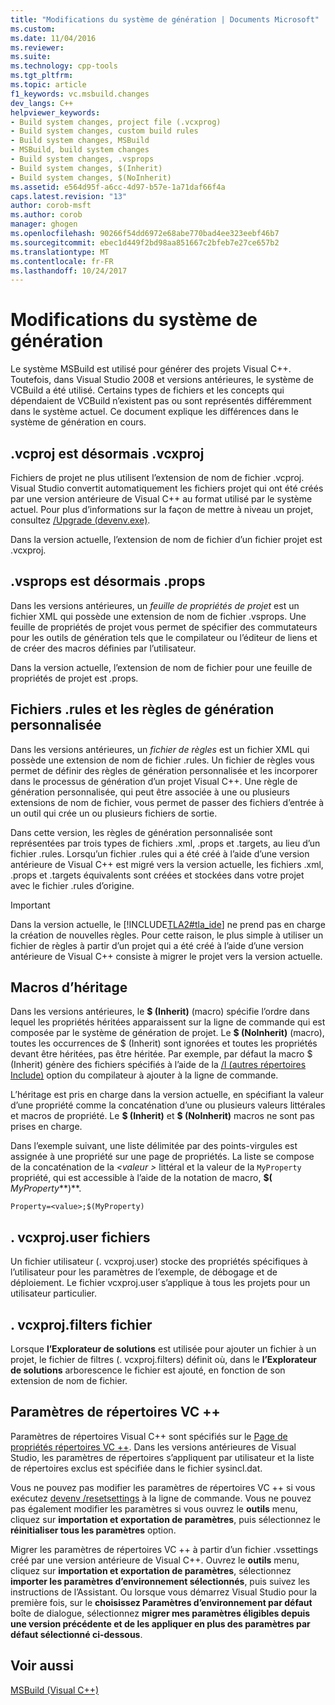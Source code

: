 ```yaml
---
title: "Modifications du système de génération | Documents Microsoft"
ms.custom: 
ms.date: 11/04/2016
ms.reviewer: 
ms.suite: 
ms.technology: cpp-tools
ms.tgt_pltfrm: 
ms.topic: article
f1_keywords: vc.msbuild.changes
dev_langs: C++
helpviewer_keywords:
- Build system changes, project file (.vcxprog)
- Build system changes, custom build rules
- Build system changes, MSBuild
- MSBuild, build system changes
- Build system changes, .vsprops
- Build system changes, $(Inherit)
- Build system changes, $(NoInherit)
ms.assetid: e564d95f-a6cc-4d97-b57e-1a71daf66f4a
caps.latest.revision: "13"
author: corob-msft
ms.author: corob
manager: ghogen
ms.openlocfilehash: 90266f54dd6972e68abe770bad4ee323eebf46b7
ms.sourcegitcommit: ebec1d449f2bd98aa851667c2bfeb7e27ce657b2
ms.translationtype: MT
ms.contentlocale: fr-FR
ms.lasthandoff: 10/24/2017
---
```

# <a name="build-system-changes"></a>Modifications du système de génération
Le système MSBuild est utilisé pour générer des projets Visual C++. Toutefois, dans Visual Studio 2008 et versions antérieures, le système de VCBuild a été utilisé. Certains types de fichiers et les concepts qui dépendaient de VCBuild n’existent pas ou sont représentés différemment dans le système actuel. Ce document explique les différences dans le système de génération en cours.  
  
## <a name="vcproj-is-now-vcxproj"></a>.vcproj est désormais .vcxproj  
 Fichiers de projet ne plus utilisent l’extension de nom de fichier .vcproj. Visual Studio convertit automatiquement les fichiers projet qui ont été créés par une version antérieure de Visual C++ au format utilisé par le système actuel. Pour plus d’informations sur la façon de mettre à niveau un projet, consultez [/Upgrade (devenv.exe)](/visualstudio/ide/reference/upgrade-devenv-exe).  
  
 Dans la version actuelle, l’extension de nom de fichier d’un fichier projet est .vcxproj.  
  
## <a name="vsprops-is-now-props"></a>.vsprops est désormais .props  
 Dans les versions antérieures, un *feuille de propriétés de projet* est un fichier XML qui possède une extension de nom de fichier .vsprops. Une feuille de propriétés de projet vous permet de spécifier des commutateurs pour les outils de génération tels que le compilateur ou l’éditeur de liens et de créer des macros définies par l’utilisateur.  
  
 Dans la version actuelle, l’extension de nom de fichier pour une feuille de propriétés de projet est .props.  
  
## <a name="custom-build-rules-and-rules-files"></a>Fichiers .rules et les règles de génération personnalisée  
 Dans les versions antérieures, un *fichier de règles* est un fichier XML qui possède une extension de nom de fichier .rules. Un fichier de règles vous permet de définir des règles de génération personnalisée et les incorporer dans le processus de génération d’un projet Visual C++. Une règle de génération personnalisée, qui peut être associée à une ou plusieurs extensions de nom de fichier, vous permet de passer des fichiers d’entrée à un outil qui crée un ou plusieurs fichiers de sortie.  
  
 Dans cette version, les règles de génération personnalisée sont représentées par trois types de fichiers .xml, .props et .targets, au lieu d’un fichier .rules. Lorsqu’un fichier .rules qui a été créé à l’aide d’une version antérieure de Visual C++ est migré vers la version actuelle, les fichiers .xml, .props et .targets équivalents sont créées et stockées dans votre projet avec le fichier .rules d’origine.  
  
> [!IMPORTANT]
>  Dans la version actuelle, le [!INCLUDE[TLA2#tla_ide](../build/includes/tla2sharptla_ide_md.md)] ne prend pas en charge la création de nouvelles règles. Pour cette raison, le plus simple à utiliser un fichier de règles à partir d’un projet qui a été créé à l’aide d’une version antérieure de Visual C++ consiste à migrer le projet vers la version actuelle.  
  
## <a name="inheritance-macros"></a>Macros d’héritage  
 Dans les versions antérieures, le **$ (Inherit)** (macro) spécifie l’ordre dans lequel les propriétés héritées apparaissent sur la ligne de commande qui est composée par le système de génération de projet. Le **$ (NoInherit)** (macro), toutes les occurrences de $ (Inherit) sont ignorées et toutes les propriétés devant être héritées, pas être héritée. Par exemple, par défaut la macro $ (Inherit) génère des fichiers spécifiés à l’aide de la [/I (autres répertoires Include)](../build/reference/i-additional-include-directories.md) option du compilateur à ajouter à la ligne de commande.  
  
 L’héritage est pris en charge dans la version actuelle, en spécifiant la valeur d’une propriété comme la concaténation d’une ou plusieurs valeurs littérales et macros de propriété. Le **$ (Inherit)** et **$ (NoInherit)** macros ne sont pas prises en charge.  
  
 Dans l’exemple suivant, une liste délimitée par des points-virgules est assignée à une propriété sur une page de propriétés. La liste se compose de la concaténation de la  *\<valeur >* littéral et la valeur de la `MyProperty` propriété, qui est accessible à l’aide de la notation de macro, **$(**  *MyProperty***)**.  
  
```  
Property=<value>;$(MyProperty)  
```  
  
## <a name="vcxprojuser-files"></a>. vcxproj.user fichiers  
 Un fichier utilisateur (. vcxproj.user) stocke des propriétés spécifiques à l’utilisateur pour les paramètres de l’exemple, de débogage et de déploiement. Le fichier vcxproj.user s’applique à tous les projets pour un utilisateur particulier.  
  
## <a name="vcxprojfilters-file"></a>. vcxproj.filters fichier  
 Lorsque **l’Explorateur de solutions** est utilisée pour ajouter un fichier à un projet, le fichier de filtres (. vcxproj.filters) définit où, dans le **l’Explorateur de solutions** arborescence le fichier est ajouté, en fonction de son extension de nom de fichier.  
  
## <a name="vc-directories-settings"></a>Paramètres de répertoires VC ++  
 Paramètres de répertoires Visual C++ sont spécifiés sur le [Page de propriétés répertoires VC ++](../ide/vcpp-directories-property-page.md). Dans les versions antérieures de Visual Studio, les paramètres de répertoires s’appliquent par utilisateur et la liste de répertoires exclus est spécifiée dans le fichier sysincl.dat.  
  
 Vous ne pouvez pas modifier les paramètres de répertoires VC ++ si vous exécutez [devenv /resetsettings](/visualstudio/ide/reference/resetsettings-devenv-exe) à la ligne de commande. Vous ne pouvez pas également modifier les paramètres si vous ouvrez le **outils** menu, cliquez sur **importation et exportation de paramètres**, puis sélectionnez le **réinitialiser tous les paramètres** option.  
  
 Migrer les paramètres de répertoires VC ++ à partir d’un fichier .vssettings créé par une version antérieure de Visual C++. Ouvrez le **outils** menu, cliquez sur **importation et exportation de paramètres**, sélectionnez **importer les paramètres d’environnement sélectionnés**, puis suivez les instructions de l’Assistant. Ou lorsque vous démarrez Visual Studio pour la première fois, sur le **choisissez Paramètres d’environnement par défaut** boîte de dialogue, sélectionnez **migrer mes paramètres éligibles depuis une version précédente et de les appliquer en plus des paramètres par défaut sélectionné ci-dessous**.  
  
## <a name="see-also"></a>Voir aussi  
 [MSBuild (Visual C++)](../build/msbuild-visual-cpp.md)